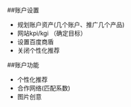 ##账户设置
- 规划账户资产(几个账户、推广几个产品)
- 网站kpi/kgi （确定目标）
- 设置百度商盾
- 关闭个性化推荐


##账户功能
 - 个性化推荐
 - 合作网络(匹配系数)
 - 图片创意
